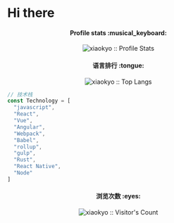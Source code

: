 # Hi there

<h4 align="center">Profile stats :musical_keyboard:</h4>

<p align="center"><img src="https://github-readme-stats.vercel.app/api?username=xiaokyo&show_icons=true&theme=synthwave" alt="xiaokyo :: Profile Stats" /></p>

<h4 align="center">语言排行 :tongue:</h4>

<p align="center"><img src="https://github-readme-stats.vercel.app/api/top-langs/?username=xiaokyo&langs_count=10&theme=tokyonight&layout=compact" alt="xiaokyo :: Top Langs" /></p>

```javascript
// 技术栈
const Technology = [
  "javascript",
  "React",
  "Vue",
  "Angular",
  "Webpack",
  "Babel",
  "rollup",
  "gulp",
  "Rust",
  "React Native",
  "Node"
]
```

<h4 align="center">浏览次数 :eyes:</h4>

<p align="center"><img src="https://profile-counter.glitch.me/{xiaokyo}/count.svg" alt="xiaokyo :: Visitor's Count" /></p>
